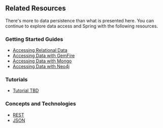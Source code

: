## Related Resources

There's more to data persistence than what is presented here. You can continue to explore data access and Spring with the following resources.

### Getting Started Guides

* [Accessing Relational Data][gs-relational-data-access]
* [Accessing Data with GemFire][gs-accessing-data-gemfire]
* [Accessing Data with Mongo][gs-accessing-data-mongo]
* [Accessing Data with Neo4j][gs-accessing-data-neo4j]

[gs-relational-data-access]: /guides/gs/relational-data-access/
[gs-accessing-data-gemfire]: /guides/gs/accessing-data-gemfire/
[gs-accessing-data-mongo]: /guides/gs/accessing-data-mongo/
[gs-accessing-data-neo4j]: /guides/gs/accessing-data-neo4j/

### Tutorials

* [Tutorial TBD][tut-tbd]

[tut-tbd]: /guides/tutorials/tbd

### Concepts and Technologies

* [REST][u-rest]
* [JSON][u-json]

[u-rest]: /understanding/REST
[u-json]: /understanding/JSON
